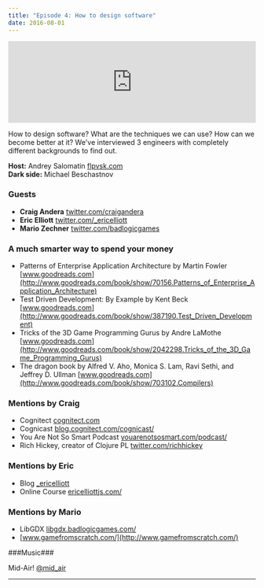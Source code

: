 ```yaml
---
title: "Episode 4: How to design software"
date: 2016-08-01
---
```


<iframe width="100%" height="166" scrolling="no" frameborder="no" src="https://w.soundcloud.com/player/?url=https%3A//api.soundcloud.com/tracks/276367693&amp;auto_play=false&amp;hide_related=false&amp;show_comments=true&amp;show_user=true&amp;show_reposts=false"></iframe>
<div class="addthis_sharing_toolbox"></div>

How to design software? What are the techniques we can use? How can we become better at it? We've interviewed 3 engineers with completely different backgrounds to find out.

**Host:** Andrey Salomatin [flpvsk.com](https://flpvsk.com)<br />
**Dark side:** Michael Beschastnov

### Guests ###

- **Craig Andera** [twitter.com/craigandera](https://twitter.com/craigandera)
- **Eric Elliott** [twitter.com/_ericelliott](https://twitter.com/_ericelliott)
- **Mario Zechner** [twitter.com/badlogicgames](https://twitter.com/badlogicgames)

### A much smarter way to spend your money ###

- Patterns of Enterprise Application Architecture by Martin Fowler [www.goodreads.com](http://www.goodreads.com/book/show/70156.Patterns_of_Enterprise_Application_Architecture)
- Test Driven Development: By Example by Kent Beck [www.goodreads.com](http://www.goodreads.com/book/show/387190.Test_Driven_Development)
- Tricks of the 3D Game Programming Gurus by Andre LaMothe [www.goodreads.com](http://www.goodreads.com/book/show/2042298.Tricks_of_the_3D_Game_Programming_Gurus)
- The dragon book by Alfred V. Aho, Monica S. Lam, Ravi Sethi, and Jeffrey D. Ullman [www.goodreads.com](http://www.goodreads.com/book/show/703102.Compilers)

### Mentions by Craig

- Cognitect [cognitect.com](http://cognitect.com)
- Cognicast [blog.cognitect.com/cognicast/](http://blog.cognitect.com/cognicast/)
- You Are Not So Smart Podcast [youarenotsosmart.com/podcast/](http://youarenotsosmart.com/podcast/)
- Rich Hickey, creator of Clojure PL [twitter.com/richhickey](https://twitter.com/richhickey)

### Mentions by Eric

- Blog [_ericelliott](https://medium.com/@_ericelliott)
- Online Course [ericelliottjs.com/](https://ericelliottjs.com/)

### Mentions by Mario

- LibGDX [libgdx.badlogicgames.com/](http://libgdx.badlogicgames.com/)
- [www.gamefromscratch.com/](http://www.gamefromscratch.com/)

###Music###

Mid-Air! [@mid_air](https://soundcloud.com/mid_air)


----------

